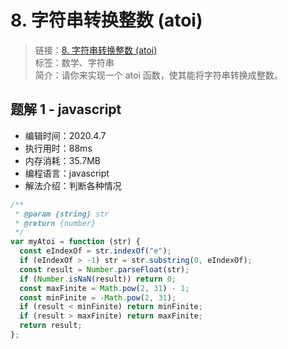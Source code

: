 # 8. 字符串转换整数 (atoi)

> 链接：[8. 字符串转换整数 (atoi)](https://leetcode-cn.com/problems/string-to-integer-atoi/)  
> 标签：数学、字符串  
> 简介：请你来实现一个 atoi 函数，使其能将字符串转换成整数。

## 题解 1 - javascript

- 编辑时间：2020.4.7
- 执行用时：88ms
- 内存消耗：35.7MB
- 编程语言：javascript
- 解法介绍：判断各种情况

```javascript
/**
 * @param {string} str
 * @return {number}
 */
var myAtoi = function (str) {
  const eIndexOf = str.indexOf("e");
  if (eIndexOf > -1) str = str.substring(0, eIndexOf);
  const result = Number.parseFloat(str);
  if (Number.isNaN(result)) return 0;
  const maxFinite = Math.pow(2, 31) - 1;
  const minFinite = -Math.pow(2, 31);
  if (result < minFinite) return minFinite;
  if (result > maxFinite) return maxFinite;
  return result;
};
```
